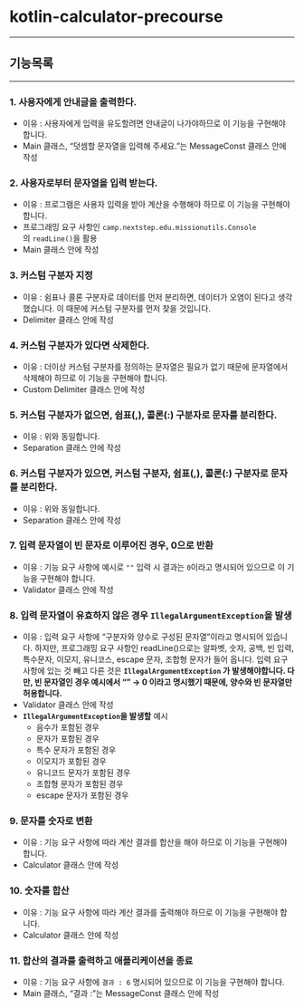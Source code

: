 # kotlin-calculator-precourse

---

## 기능목록

---

### 1. 사용자에게 안내글을 출력한다.

- 이유 : 사용자에게 입력을 유도할려면 안내글이 나가야하므로 이 기능을 구현해야 합니다.
- Main 클래스, “덧셈할 문자열을 입력해 주세요.”는 MessageConst 클래스 안에 작성

### 2. 사용자로부터 문자열을 입력 받는다.

- 이유 : 프로그램은 사용자 입력을 받아 계산을 수행해야 하므로 이 기능을 구현해야 합니다.
- 프로그래밍 요구 사항인 `camp.nextstep.edu.missionutils.Console`의 `readLine()`을 활용
- Main 클래스 안에 작성

### 3. 커스텀 구분자 지정

- 이유 : 쉼표나 콜론 구분자로 데이터를 먼저 분리하면, 데이터가 오염이 된다고 생각했습니다. 이 때문에 커스텀 구분자를 먼저 찾을 것입니다.
- Delimiter 클래스 안에 작성

### 4. 커스텀 구분자가 있다면 삭제한다.

- 이유 : 더이상 커스텀 구분자를 정의하는 문자열은 필요가 없기 때문에 문자열에서 삭제해야 하므로 이 기능을 구현해야 합니다.
- Custom Delimiter 클래스 안에 작성

### 5. 커스텀 구분자가 없으면, 쉼표(,), 콜론(:) 구분자로 문자를 분리한다.

- 이유 : 위와 동일합니다.
- Separation 클래스 안에 작성

### 6. 커스텀 구분자가 있으면, 커스텀 구분자, 쉼표(,), 콜론(:) 구분자로 문자를 분리한다.

- 이유 : 위와 동일합니다.
- Separation 클래스 안에 작성

### 7. 입력 문자열이 빈 문자로 이루어진 경우, 0으로 반환

- 이유 : 기능 요구 사항에 예시로 `""` 입력 시 결과는 `0`이라고 명시되어 있으므로 이 기능을 구현해야 합니다.
- Validator 클래스 안에 작성

### 8. **입력 문자열이 유효하지 않은 경우 `IllegalArgumentException`을 발생**

- 이유 : 입력 요구 사항에 “구분자와 양수로 구성된 문자열”이라고 명시되어 있습니다. 하지만, 프로그래밍 요구 사항인 readLine()으로는 알파벳, 숫자, 공백, 빈 입력, 특수문자, 이모지, 유니코스, escape 문자, 조합형 문자가 들어 옵니다. 입력 요구 사항에 있는 것 빼고 다른 것은 **`IllegalArgumentException` 가 발생해야합니다. 다만, 빈 문자열인 경우 예시에서 “” → 0 이라고 명시했기 때문에, 양수와 빈 문자열만 허용합니다.**
- Validator 클래스 안에 작성
- **`IllegalArgumentException`을 발생할** 예시
  - 음수가 포함된 경우
  - 문자가 포함된 경우
  - 특수 문자가 포함된 경우
  - 이모지가 포함된 경우
  - 유니코드 문자가 포함된 경우
  - 조합형 문자가 포함된 경우
  - escape 문자가 포함된 경우

### 9. 문자를 숫자로 변환

- 이유 : 기능 요구 사항에 따라 계산 결과를 합산을 해야 하므로 이 기능을 구현해야 합니다.
- Calculator 클래스 안에 작성

### 10. 숫자를 합산

- 이유 : 기능 요구 사항에 따라 계산 결과를 출력해야 하므로 이 기능을 구현해야 합니다.
- Calculator 클래스 안에 작성

### 11. 합산의 결과를 출력하고 애플리케이션을 종료

- 이유 : 기능 요구 사항에 `결과 : 6` 명시되어 있으므로 이 기능을 구현해야 합니다.
- Main 클래스, “결과 :”는 MessageConst 클래스 안에 작성
